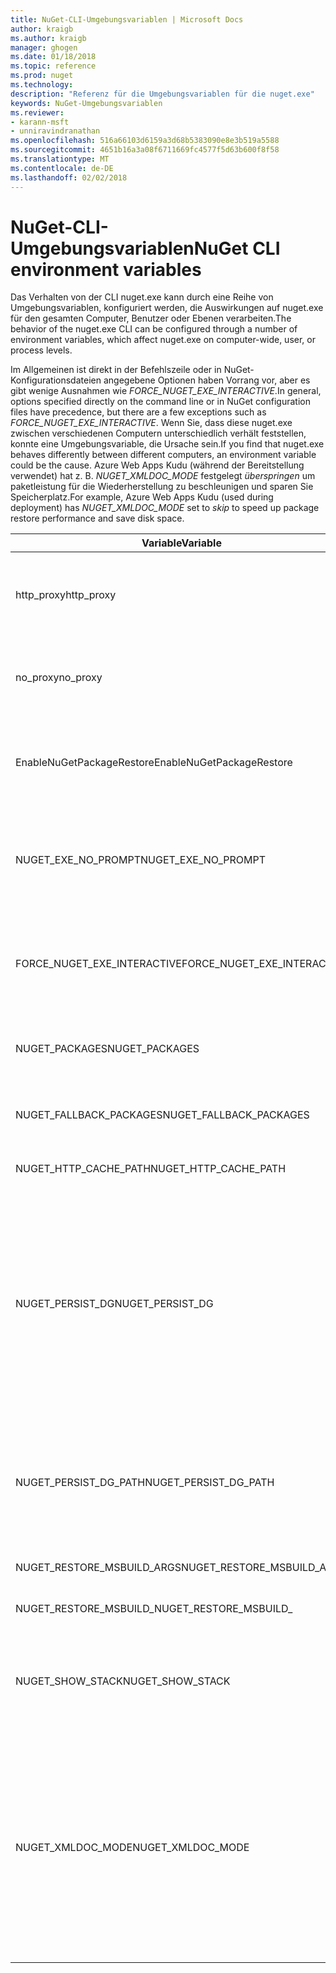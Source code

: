 ```yaml
---
title: NuGet-CLI-Umgebungsvariablen | Microsoft Docs
author: kraigb
ms.author: kraigb
manager: ghogen
ms.date: 01/18/2018
ms.topic: reference
ms.prod: nuget
ms.technology: 
description: "Referenz für die Umgebungsvariablen für die nuget.exe"
keywords: NuGet-Umgebungsvariablen
ms.reviewer:
- karann-msft
- unniravindranathan
ms.openlocfilehash: 516a66103d6159a3d68b5383090e8e3b519a5588
ms.sourcegitcommit: 4651b16a3a08f6711669fc4577f5d63b600f8f58
ms.translationtype: MT
ms.contentlocale: de-DE
ms.lasthandoff: 02/02/2018
---
```

# <a name="nuget-cli-environment-variables"></a><span data-ttu-id="6862a-104">NuGet-CLI-Umgebungsvariablen</span><span class="sxs-lookup"><span data-stu-id="6862a-104">NuGet CLI environment variables</span></span>

<span data-ttu-id="6862a-105">Das Verhalten von der CLI nuget.exe kann durch eine Reihe von Umgebungsvariablen, konfiguriert werden, die Auswirkungen auf nuget.exe für den gesamten Computer, Benutzer oder Ebenen verarbeiten.</span><span class="sxs-lookup"><span data-stu-id="6862a-105">The behavior of the nuget.exe CLI can be configured through a number of environment variables, which affect nuget.exe on computer-wide, user, or process levels.</span></span>

<span data-ttu-id="6862a-106">Im Allgemeinen ist direkt in der Befehlszeile oder in NuGet-Konfigurationsdateien angegebene Optionen haben Vorrang vor, aber es gibt wenige Ausnahmen wie *FORCE_NUGET_EXE_INTERACTIVE*.</span><span class="sxs-lookup"><span data-stu-id="6862a-106">In general, options specified directly on the command line or in NuGet configuration files have precedence, but there are a few exceptions such as *FORCE_NUGET_EXE_INTERACTIVE*.</span></span> <span data-ttu-id="6862a-107">Wenn Sie, dass diese nuget.exe zwischen verschiedenen Computern unterschiedlich verhält feststellen, konnte eine Umgebungsvariable, die Ursache sein.</span><span class="sxs-lookup"><span data-stu-id="6862a-107">If you find that nuget.exe behaves differently between different computers, an environment variable could be the cause.</span></span> <span data-ttu-id="6862a-108">Azure Web Apps Kudu (während der Bereitstellung verwendet) hat z. B. *NUGET_XMLDOC_MODE* festgelegt *überspringen* um paketleistung für die Wiederherstellung zu beschleunigen und sparen Sie Speicherplatz.</span><span class="sxs-lookup"><span data-stu-id="6862a-108">For example, Azure Web Apps Kudu (used during deployment) has *NUGET_XMLDOC_MODE* set to *skip* to speed up package restore performance and save disk space.</span></span>

| <span data-ttu-id="6862a-109">Variable</span><span class="sxs-lookup"><span data-stu-id="6862a-109">Variable</span></span> | <span data-ttu-id="6862a-110">Beschreibung</span><span class="sxs-lookup"><span data-stu-id="6862a-110">Description</span></span> | <span data-ttu-id="6862a-111">Hinweise</span><span class="sxs-lookup"><span data-stu-id="6862a-111">Remarks</span></span> |
| --- | --- | --- |
| <span data-ttu-id="6862a-112">http_proxy</span><span class="sxs-lookup"><span data-stu-id="6862a-112">http_proxy</span></span> | <span data-ttu-id="6862a-113">HTTP-Proxy für NuGet-HTTP-Vorgänge verwendet.</span><span class="sxs-lookup"><span data-stu-id="6862a-113">Http proxy used for NuGet HTTP operations.</span></span> | <span data-ttu-id="6862a-114">Dies würde angegeben werden, als `http://<username>:<password>@proxy.com`.</span><span class="sxs-lookup"><span data-stu-id="6862a-114">This would be specified as `http://<username>:<password>@proxy.com`.</span></span> |
| <span data-ttu-id="6862a-115">no_proxy</span><span class="sxs-lookup"><span data-stu-id="6862a-115">no_proxy</span></span> | <span data-ttu-id="6862a-116">Konfiguriert die Domänen aus mithilfe der Proxy umgangen.</span><span class="sxs-lookup"><span data-stu-id="6862a-116">Configures domains to bypass from using proxy.</span></span> | <span data-ttu-id="6862a-117">Als Domänen, die durch Kommas (,) getrennt angegeben werden.</span><span class="sxs-lookup"><span data-stu-id="6862a-117">Specified as domains separated by comma (,).</span></span> |
| <span data-ttu-id="6862a-118">EnableNuGetPackageRestore</span><span class="sxs-lookup"><span data-stu-id="6862a-118">EnableNuGetPackageRestore</span></span> | <span data-ttu-id="6862a-119">Ein Flag Wenn NuGet implizit Zustimmung erteilen soll, wenn dies vom Paket bei der Wiederherstellung erforderlich ist.</span><span class="sxs-lookup"><span data-stu-id="6862a-119">Flag for if NuGet should implicitly grant consent if that's required by package on restore.</span></span> | <span data-ttu-id="6862a-120">Angegebene Kennzeichen werden angegeben.</span><span class="sxs-lookup"><span data-stu-id="6862a-120">Specified flag is specified</span></span> | <span data-ttu-id="6862a-121">als *"true"* oder *1*, ein anderer Wert als Flag nicht festgelegt.</span><span class="sxs-lookup"><span data-stu-id="6862a-121">as *true* or *1*, any other value treated as flag not set.</span></span> |
| <span data-ttu-id="6862a-122">NUGET_EXE_NO_PROMPT</span><span class="sxs-lookup"><span data-stu-id="6862a-122">NUGET_EXE_NO_PROMPT</span></span> | <span data-ttu-id="6862a-123">Verhindert, dass die EXE-Datei für die Aufforderung zum Eingeben von Anmeldeinformationen.</span><span class="sxs-lookup"><span data-stu-id="6862a-123">Prevents the exe for prompting for credentials.</span></span>| <span data-ttu-id="6862a-124">Beliebiger Wert außer null oder eine leere Zeichenfolge behandelt wird, als dies Kennzeichen Satz / "true".</span><span class="sxs-lookup"><span data-stu-id="6862a-124">Any value except null or empty string will be treated as this flag set/true.</span></span> |
<span data-ttu-id="6862a-125">FORCE_NUGET_EXE_INTERACTIVE</span><span class="sxs-lookup"><span data-stu-id="6862a-125">FORCE_NUGET_EXE_INTERACTIVE</span></span> | <span data-ttu-id="6862a-126">Globale Umgebungsvariable im interaktiven Modus erzwingen.</span><span class="sxs-lookup"><span data-stu-id="6862a-126">Global environment variable to force interactive mode.</span></span> | <span data-ttu-id="6862a-127">Beliebiger Wert außer null oder eine leere Zeichenfolge behandelt wird, als dies Kennzeichen Satz / "true".</span><span class="sxs-lookup"><span data-stu-id="6862a-127">Any value except null or empty string will be treated as this flag set/true.</span></span> |
| <span data-ttu-id="6862a-128">NUGET_PACKAGES</span><span class="sxs-lookup"><span data-stu-id="6862a-128">NUGET_PACKAGES</span></span> | <span data-ttu-id="6862a-129">Pfad, in denen Pakete gespeichert bzw. zwischengespeichert werden kann.</span><span class="sxs-lookup"><span data-stu-id="6862a-129">Path to where packages are stored / cached.</span></span> | <span data-ttu-id="6862a-130">Als absoluter Pfad angegeben.</span><span class="sxs-lookup"><span data-stu-id="6862a-130">Specified as absolute path.</span></span> |
| <span data-ttu-id="6862a-131">NUGET_FALLBACK_PACKAGES</span><span class="sxs-lookup"><span data-stu-id="6862a-131">NUGET_FALLBACK_PACKAGES</span></span> | <span data-ttu-id="6862a-132">Globale fallback Pakete-Ordner.</span><span class="sxs-lookup"><span data-stu-id="6862a-132">Global fallback packages folders.</span></span> | <span data-ttu-id="6862a-133">Absolute Pfade durch Semikolon (;) getrennt werden.</span><span class="sxs-lookup"><span data-stu-id="6862a-133">Absolute folder paths separated by semicolon (;).</span></span> |
| <span data-ttu-id="6862a-134">NUGET_HTTP_CACHE_PATH</span><span class="sxs-lookup"><span data-stu-id="6862a-134">NUGET_HTTP_CACHE_PATH</span></span> | <span data-ttu-id="6862a-135">HTTP-Cache-Ordner.</span><span class="sxs-lookup"><span data-stu-id="6862a-135">HTTP cache folder.</span></span> | <span data-ttu-id="6862a-136">Als absoluter Pfad angegeben.</span><span class="sxs-lookup"><span data-stu-id="6862a-136">Specified as absolute path.</span></span> |
| <span data-ttu-id="6862a-137">NUGET_PERSIST_DG</span><span class="sxs-lookup"><span data-stu-id="6862a-137">NUGET_PERSIST_DG</span></span> | <span data-ttu-id="6862a-138">Ein Flag, der angibt, wenn dg-Dateien (vom MSBuild gesammelten Daten) beibehalten werden soll.</span><span class="sxs-lookup"><span data-stu-id="6862a-138">Flag indicating if dg files (data collected from MSBuild) should be persisted.</span></span> | <span data-ttu-id="6862a-139">Als angegebenen *"true"* oder *"false"* (Standard), wenn NUGET_PERSIST_DG_PATH nicht festgelegt werden in temporären Verzeichnis (NuGetScratch Ordner im aktuellen Umgebung temporären Verzeichnis) gespeichert werden.</span><span class="sxs-lookup"><span data-stu-id="6862a-139">Specified as *true* or *false* (default), if NUGET_PERSIST_DG_PATH not set will be stored to temporary directory (NuGetScratch folder in current environment temp directory).</span></span> |
| <span data-ttu-id="6862a-140">NUGET_PERSIST_DG_PATH</span><span class="sxs-lookup"><span data-stu-id="6862a-140">NUGET_PERSIST_DG_PATH</span></span> | <span data-ttu-id="6862a-141">Pfad zur Verteilergruppe Dateien beizubehalten.</span><span class="sxs-lookup"><span data-stu-id="6862a-141">Path to persist dg files.</span></span> | <span data-ttu-id="6862a-142">Als absoluter Pfad angegeben, wird diese Option nur verwendet, wenn *NUGET_PERSIST_DG* festgelegt ist auf "true".</span><span class="sxs-lookup"><span data-stu-id="6862a-142">Specified as absolute path, this option is only used when *NUGET_PERSIST_DG* is set to true.</span></span> |
| <span data-ttu-id="6862a-143">NUGET_RESTORE_MSBUILD_ARGS</span><span class="sxs-lookup"><span data-stu-id="6862a-143">NUGET_RESTORE_MSBUILD_ARGS</span></span> | <span data-ttu-id="6862a-144">Legt zusätzliche MSBuild-Argumente.</span><span class="sxs-lookup"><span data-stu-id="6862a-144">Sets additional MSBuild arguments.</span></span> |
| <span data-ttu-id="6862a-145">NUGET_RESTORE_MSBUILD_</span><span class="sxs-lookup"><span data-stu-id="6862a-145">NUGET_RESTORE_MSBUILD_</span></span>| <span data-ttu-id="6862a-146">Ausführlichkeit</span><span class="sxs-lookup"><span data-stu-id="6862a-146">Verbosity</span></span> |<span data-ttu-id="6862a-147">Legt die Ausführlichkeit der MSBuild-Protokoll.</span><span class="sxs-lookup"><span data-stu-id="6862a-147">Sets the MSBuild log verbosity.</span></span> | <span data-ttu-id="6862a-148">Standardmäßig wird *stillen* ("/ V: Q").</span><span class="sxs-lookup"><span data-stu-id="6862a-148">Default is *quiet* ("/v:q").</span></span> <span data-ttu-id="6862a-149">Mögliche Werte *Q [Uiet]*, *m [mindestens]*, *n [Ormal]*, *d [etaillierte]*, und *Diag [Nostic]*.</span><span class="sxs-lookup"><span data-stu-id="6862a-149">Possible values *q[uiet]*, *m[inimal]*, *n[ormal]*, *d[etailed]*, and *diag[nostic]*.</span></span> |
| <span data-ttu-id="6862a-150">NUGET_SHOW_STACK</span><span class="sxs-lookup"><span data-stu-id="6862a-150">NUGET_SHOW_STACK</span></span> | <span data-ttu-id="6862a-151">Bestimmt, ob der Benutzer die vollständige Ausnahme (einschließlich stapelüberwachung) angezeigt werden soll.</span><span class="sxs-lookup"><span data-stu-id="6862a-151">Determines whether the full exception (including stack trace) should be displayed to the user.</span></span> | <span data-ttu-id="6862a-152">Als angegebenen *"true"* oder *"false"* (Standard).</span><span class="sxs-lookup"><span data-stu-id="6862a-152">Specified as *true* or *false* (default).</span></span> |
| <span data-ttu-id="6862a-153">NUGET_XMLDOC_MODE</span><span class="sxs-lookup"><span data-stu-id="6862a-153">NUGET_XMLDOC_MODE</span></span> | <span data-ttu-id="6862a-154">Bestimmt, wie Assemblys XML-Dokumentation Datei extrahieren behandelt werden sollen.</span><span class="sxs-lookup"><span data-stu-id="6862a-154">Determines how assemblies XML documentation file extraction should be handled.</span></span> | <span data-ttu-id="6862a-155">Sind Sie unterstützten Modi *überspringen* (XML-Dokumentationsdateien nicht extrahieren), *komprimieren* (Speichern von XML-Dokumentationsdateien als Zip-Archiv) oder *keine* (default, XML-Dokumentationsdateien als reguläre behandeln -Dateien).</span><span class="sxs-lookup"><span data-stu-id="6862a-155">Supported modes are *skip* (do not extract XML documentation files), *compress* (store XML doc files as a zip archive) or *none* (default, treat XML doc files as regular files).</span></span> |
